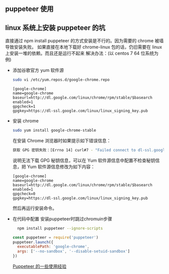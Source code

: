 ## puppeteer 使用

## linux 系统上安装 puppeteer 的坑

直接通过 npm install puppeteer 的方式安装是不行的。因为需要的 chrome 被墙导致安装失败。
如果直接在本地下载好 chrome-linux 包的话，仍旧需要在 linux 上安装一堆的依赖。而且还是运行不起来
解决办法：(以 centos 7 64 位系统为例)

- 添加谷歌官方 yum 软件源

  ```bash
  sudo vi /etc/yum.repos.d/google-chrome.repo
  ```

  ```vim
  [google-chrome]
  name=google-chrome
  baseurl=http://dl.google.com/linux/chrome/rpm/stable/$basearch
  enabled=1
  gpgcheck=1
  gpgkey=https://dl-ssl.google.com/linux/linux_signing_key.pub
  ```

- 安装 chrome

  ```bash
  sudo yum install google-chrome-stable
  ```

  在安装 Chrome 浏览器时如果提示如下错误信息：

  ```bash
  获取 GPG 密钥失败：[Errno 14] curl#7 - "Failed connect to dl-ssl.google.com:443; Operation now in progress"
  ```

  说明无法下载 GPG 秘钥信息，可以在 Yum 软件源信息中配置不检查秘钥信息，把 Yum 软件源信息修改为如下内容：

  ```vim
  [google-chrome]
  name=google-chrome
  baseurl=http://dl.google.com/linux/chrome/rpm/stable/$basearch
  enabled=1
  gpgcheck=0
  gpgkey=https://dl-ssl.google.com/linux/linux_signing_key.pub
  ```

  然后再运行安装命令。

- 在代码中配置
  安装puppeteer时跳过chromuin步骤
  ```bash
    npm install puppeteer --ignore-scripts
  ```

  ```javascript
  const puppeteer = require('puppeteer')
  puppeteer.launch({
    executablePath: 'google-chrome',
    args: ['--no-sandbox', '--disable-setuid-sandbox']
  })
  ```

  [Puppeteer 的一些使用经验](https://docs.browserless.io/blog/2018/06/04/puppeteer-best-practices.html)